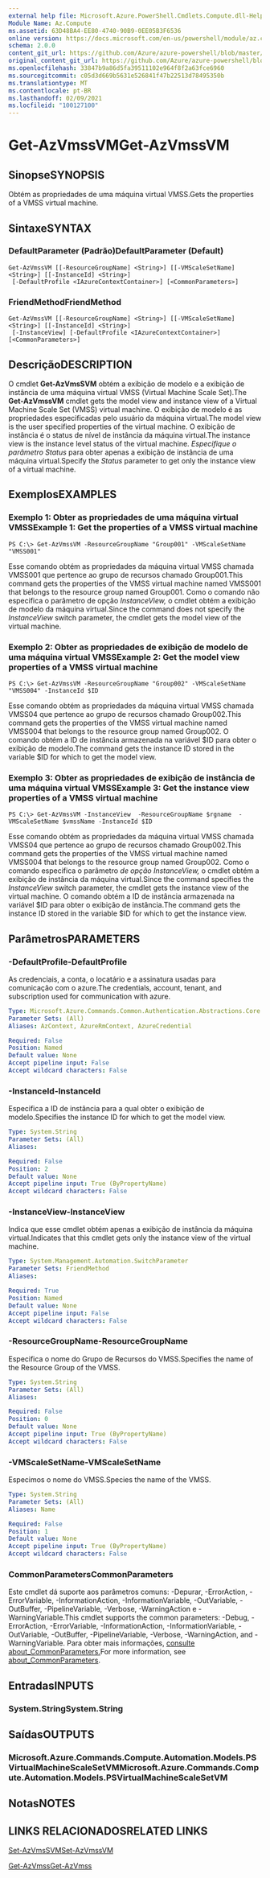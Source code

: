 ```yaml
---
external help file: Microsoft.Azure.PowerShell.Cmdlets.Compute.dll-Help.xml
Module Name: Az.Compute
ms.assetid: 63D48BA4-EE80-4740-90B9-0EE05B3F6536
online version: https://docs.microsoft.com/en-us/powershell/module/az.compute/get-azvmssvm
schema: 2.0.0
content_git_url: https://github.com/Azure/azure-powershell/blob/master/src/Compute/Compute/help/Get-AzVmssVM.md
original_content_git_url: https://github.com/Azure/azure-powershell/blob/master/src/Compute/Compute/help/Get-AzVmssVM.md
ms.openlocfilehash: 33847b9a86d5fa39511102e964f8f2a63fce6960
ms.sourcegitcommit: c05d3d669b5631e526841f47b22513d78495350b
ms.translationtype: MT
ms.contentlocale: pt-BR
ms.lasthandoff: 02/09/2021
ms.locfileid: "100127100"
---
```

# <span data-ttu-id="485fa-101">Get-AzVmssVM</span><span class="sxs-lookup"><span data-stu-id="485fa-101">Get-AzVmssVM</span></span>

## <span data-ttu-id="485fa-102">Sinopse</span><span class="sxs-lookup"><span data-stu-id="485fa-102">SYNOPSIS</span></span>
<span data-ttu-id="485fa-103">Obtém as propriedades de uma máquina virtual VMSS.</span><span class="sxs-lookup"><span data-stu-id="485fa-103">Gets the properties of a VMSS virtual machine.</span></span>

## <span data-ttu-id="485fa-104">Sintaxe</span><span class="sxs-lookup"><span data-stu-id="485fa-104">SYNTAX</span></span>

### <span data-ttu-id="485fa-105">DefaultParameter (Padrão)</span><span class="sxs-lookup"><span data-stu-id="485fa-105">DefaultParameter (Default)</span></span>
```
Get-AzVmssVM [[-ResourceGroupName] <String>] [[-VMScaleSetName] <String>] [[-InstanceId] <String>]
 [-DefaultProfile <IAzureContextContainer>] [<CommonParameters>]
```

### <span data-ttu-id="485fa-106">FriendMethod</span><span class="sxs-lookup"><span data-stu-id="485fa-106">FriendMethod</span></span>
```
Get-AzVmssVM [[-ResourceGroupName] <String>] [[-VMScaleSetName] <String>] [[-InstanceId] <String>]
 [-InstanceView] [-DefaultProfile <IAzureContextContainer>] [<CommonParameters>]
```

## <span data-ttu-id="485fa-107">Descrição</span><span class="sxs-lookup"><span data-stu-id="485fa-107">DESCRIPTION</span></span>
<span data-ttu-id="485fa-108">O cmdlet **Get-AzVmsSVM** obtém a exibição de modelo e a exibição de instância de uma máquina virtual VMSS (Virtual Machine Scale Set).</span><span class="sxs-lookup"><span data-stu-id="485fa-108">The **Get-AzVmssVM** cmdlet gets the model view and instance view of a Virtual Machine Scale Set (VMSS) virtual machine.</span></span>
<span data-ttu-id="485fa-109">O exibição de modelo é as propriedades especificadas pelo usuário da máquina virtual.</span><span class="sxs-lookup"><span data-stu-id="485fa-109">The model view is the user specified properties of the virtual machine.</span></span>
<span data-ttu-id="485fa-110">O exibição de instância é o status de nível de instância da máquina virtual.</span><span class="sxs-lookup"><span data-stu-id="485fa-110">The instance view is the instance level status of the virtual machine.</span></span>
<span data-ttu-id="485fa-111">*Especifique o parâmetro Status* para obter apenas a exibição de instância de uma máquina virtual.</span><span class="sxs-lookup"><span data-stu-id="485fa-111">Specify the *Status* parameter to get only the instance view of a virtual machine.</span></span>

## <span data-ttu-id="485fa-112">Exemplos</span><span class="sxs-lookup"><span data-stu-id="485fa-112">EXAMPLES</span></span>

### <span data-ttu-id="485fa-113">Exemplo 1: Obter as propriedades de uma máquina virtual VMSS</span><span class="sxs-lookup"><span data-stu-id="485fa-113">Example 1: Get the properties of a VMSS virtual machine</span></span>
```
PS C:\> Get-AzVmssVM -ResourceGroupName "Group001" -VMScaleSetName "VMSS001"
```

<span data-ttu-id="485fa-114">Esse comando obtém as propriedades da máquina virtual VMSS chamada VMSS001 que pertence ao grupo de recursos chamado Group001.</span><span class="sxs-lookup"><span data-stu-id="485fa-114">This command gets the properties of the VMSS virtual machine named VMSS001 that belongs to the resource group named Group001.</span></span>
<span data-ttu-id="485fa-115">Como o comando não especifica o parâmetro de opção *InstanceView,* o cmdlet obtém a exibição de modelo da máquina virtual.</span><span class="sxs-lookup"><span data-stu-id="485fa-115">Since the command does not specify the *InstanceView* switch parameter, the cmdlet gets the model view of the virtual machine.</span></span>

### <span data-ttu-id="485fa-116">Exemplo 2: Obter as propriedades de exibição de modelo de uma máquina virtual VMSS</span><span class="sxs-lookup"><span data-stu-id="485fa-116">Example 2: Get the model view properties of a VMSS virtual machine</span></span>
```
PS C:\> Get-AzVmssVM -ResourceGroupName "Group002" -VMScaleSetName "VMSS004" -InstanceId $ID
```

<span data-ttu-id="485fa-117">Esse comando obtém as propriedades da máquina virtual VMSS chamada VMSS04 que pertence ao grupo de recursos chamado Group002.</span><span class="sxs-lookup"><span data-stu-id="485fa-117">This command gets the properties of the VMSS virtual machine named VMSS004 that belongs to the resource group named Group002.</span></span>
<span data-ttu-id="485fa-118">O comando obtém a ID de instância armazenada na variável $ID para obter o exibição de modelo.</span><span class="sxs-lookup"><span data-stu-id="485fa-118">The command gets the instance ID stored in the variable $ID for which to get the model view.</span></span>

### <span data-ttu-id="485fa-119">Exemplo 3: Obter as propriedades de exibição de instância de uma máquina virtual VMSS</span><span class="sxs-lookup"><span data-stu-id="485fa-119">Example 3: Get the instance view properties of a VMSS virtual machine</span></span>
```
PS C:\> Get-AzVmssVM -InstanceView  -ResourceGroupName $rgname  -VMScaleSetName $vmssName -InstanceId $ID
```

<span data-ttu-id="485fa-120">Esse comando obtém as propriedades da máquina virtual VMSS chamada VMSS04 que pertence ao grupo de recursos chamado Group002.</span><span class="sxs-lookup"><span data-stu-id="485fa-120">This command gets the properties of the VMSS virtual machine named VMSS004 that belongs to the resource group named Group002.</span></span>
<span data-ttu-id="485fa-121">Como o comando especifica o parâmetro *de opção InstanceView,* o cmdlet obtém a exibição de instância da máquina virtual.</span><span class="sxs-lookup"><span data-stu-id="485fa-121">Since the command specifies the *InstanceView* switch parameter, the cmdlet gets the instance view of the virtual machine.</span></span>
<span data-ttu-id="485fa-122">O comando obtém a ID de instância armazenada na variável $ID para obter o exibição de instância.</span><span class="sxs-lookup"><span data-stu-id="485fa-122">The command gets the instance ID stored in the variable $ID for which to get the instance view.</span></span>

## <span data-ttu-id="485fa-123">Parâmetros</span><span class="sxs-lookup"><span data-stu-id="485fa-123">PARAMETERS</span></span>

### <span data-ttu-id="485fa-124">-DefaultProfile</span><span class="sxs-lookup"><span data-stu-id="485fa-124">-DefaultProfile</span></span>
<span data-ttu-id="485fa-125">As credenciais, a conta, o locatário e a assinatura usadas para comunicação com o azure.</span><span class="sxs-lookup"><span data-stu-id="485fa-125">The credentials, account, tenant, and subscription used for communication with azure.</span></span>

```yaml
Type: Microsoft.Azure.Commands.Common.Authentication.Abstractions.Core.IAzureContextContainer
Parameter Sets: (All)
Aliases: AzContext, AzureRmContext, AzureCredential

Required: False
Position: Named
Default value: None
Accept pipeline input: False
Accept wildcard characters: False
```

### <span data-ttu-id="485fa-126">-InstanceId</span><span class="sxs-lookup"><span data-stu-id="485fa-126">-InstanceId</span></span>
<span data-ttu-id="485fa-127">Especifica a ID de instância para a qual obter o exibição de modelo.</span><span class="sxs-lookup"><span data-stu-id="485fa-127">Specifies the instance ID for which to get the model view.</span></span>

```yaml
Type: System.String
Parameter Sets: (All)
Aliases:

Required: False
Position: 2
Default value: None
Accept pipeline input: True (ByPropertyName)
Accept wildcard characters: False
```

### <span data-ttu-id="485fa-128">-InstanceView</span><span class="sxs-lookup"><span data-stu-id="485fa-128">-InstanceView</span></span>
<span data-ttu-id="485fa-129">Indica que esse cmdlet obtém apenas a exibição de instância da máquina virtual.</span><span class="sxs-lookup"><span data-stu-id="485fa-129">Indicates that this cmdlet gets only the instance view of the virtual machine.</span></span>

```yaml
Type: System.Management.Automation.SwitchParameter
Parameter Sets: FriendMethod
Aliases:

Required: True
Position: Named
Default value: None
Accept pipeline input: False
Accept wildcard characters: False
```

### <span data-ttu-id="485fa-130">-ResourceGroupName</span><span class="sxs-lookup"><span data-stu-id="485fa-130">-ResourceGroupName</span></span>
<span data-ttu-id="485fa-131">Especifica o nome do Grupo de Recursos do VMSS.</span><span class="sxs-lookup"><span data-stu-id="485fa-131">Specifies the name of the Resource Group of the VMSS.</span></span>

```yaml
Type: System.String
Parameter Sets: (All)
Aliases:

Required: False
Position: 0
Default value: None
Accept pipeline input: True (ByPropertyName)
Accept wildcard characters: False
```

### <span data-ttu-id="485fa-132">-VMScaleSetName</span><span class="sxs-lookup"><span data-stu-id="485fa-132">-VMScaleSetName</span></span>
<span data-ttu-id="485fa-133">Especimos o nome do VMSS.</span><span class="sxs-lookup"><span data-stu-id="485fa-133">Species the name of the VMSS.</span></span>

```yaml
Type: System.String
Parameter Sets: (All)
Aliases: Name

Required: False
Position: 1
Default value: None
Accept pipeline input: True (ByPropertyName)
Accept wildcard characters: False
```

### <span data-ttu-id="485fa-134">CommonParameters</span><span class="sxs-lookup"><span data-stu-id="485fa-134">CommonParameters</span></span>
<span data-ttu-id="485fa-135">Este cmdlet dá suporte aos parâmetros comuns: -Depurar, -ErrorAction, -ErrorVariable, -InformationAction, -InformationVariable, -OutVariable, -OutBuffer, -PipelineVariable, -Verbose, -WarningAction e -WarningVariable.</span><span class="sxs-lookup"><span data-stu-id="485fa-135">This cmdlet supports the common parameters: -Debug, -ErrorAction, -ErrorVariable, -InformationAction, -InformationVariable, -OutVariable, -OutBuffer, -PipelineVariable, -Verbose, -WarningAction, and -WarningVariable.</span></span> <span data-ttu-id="485fa-136">Para obter mais informações, [consulte about_CommonParameters.](http://go.microsoft.com/fwlink/?LinkID=113216)</span><span class="sxs-lookup"><span data-stu-id="485fa-136">For more information, see [about_CommonParameters](http://go.microsoft.com/fwlink/?LinkID=113216).</span></span>

## <span data-ttu-id="485fa-137">Entradas</span><span class="sxs-lookup"><span data-stu-id="485fa-137">INPUTS</span></span>

### <span data-ttu-id="485fa-138">System.String</span><span class="sxs-lookup"><span data-stu-id="485fa-138">System.String</span></span>

## <span data-ttu-id="485fa-139">Saídas</span><span class="sxs-lookup"><span data-stu-id="485fa-139">OUTPUTS</span></span>

### <span data-ttu-id="485fa-140">Microsoft.Azure.Commands.Compute.Automation.Models.PSVirtualMachineScaleSetVM</span><span class="sxs-lookup"><span data-stu-id="485fa-140">Microsoft.Azure.Commands.Compute.Automation.Models.PSVirtualMachineScaleSetVM</span></span>

## <span data-ttu-id="485fa-141">Notas</span><span class="sxs-lookup"><span data-stu-id="485fa-141">NOTES</span></span>

## <span data-ttu-id="485fa-142">LINKS RELACIONADOS</span><span class="sxs-lookup"><span data-stu-id="485fa-142">RELATED LINKS</span></span>

[<span data-ttu-id="485fa-143">Set-AzVmsSVM</span><span class="sxs-lookup"><span data-stu-id="485fa-143">Set-AzVmssVM</span></span>](./Set-AzVmssVM.md)

[<span data-ttu-id="485fa-144">Get-AzVmss</span><span class="sxs-lookup"><span data-stu-id="485fa-144">Get-AzVmss</span></span>](./Get-AzVmss.md)


